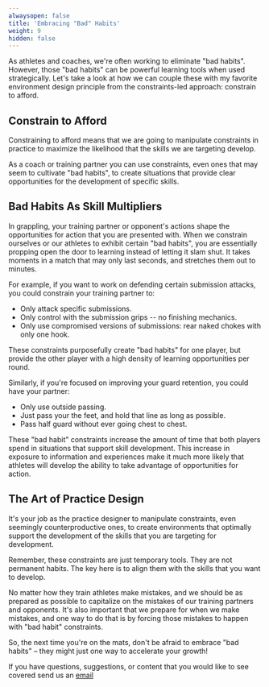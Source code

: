 ```yaml
---
alwaysopen: false
title: 'Embracing "Bad" Habits'
weight: 9
hidden: false
---
```

As athletes and coaches, we're often working to eliminate "bad habits". However, those "bad habits" can be powerful learning tools when used strategically. Let's take a look at how we can couple these with my favorite environment design principle from the constraints-led approach: constrain to afford.

## Constrain to Afford

Constraining to afford means that we are going to manipulate constraints in practice to maximize the likelihood that the skills we are targeting develop.

As a coach or training partner you can use constraints, even ones that may seem to cultivate "bad habits", to create situations that provide clear opportunities for the development of specific skills.


## Bad Habits As Skill Multipliers

In grappling, your training partner or opponent's actions shape the opportunities for action that you are presented with. When we constrain ourselves or our athletes to exhibit certain "bad habits", you are essentially propping open the door to learning instead of letting it slam shut. It takes moments in a match that may only last seconds, and stretches them out to minutes.

For example, if you want to work on defending certain submission attacks, you could constrain your training partner to:

* Only attack specific submissions.
* Only control with the submission grips -- no finishing mechanics.
* Only use compromised versions of submissions: rear naked chokes with only one hook.

These constraints purposefully create "bad habits" for one player, but  provide the other player with a high density of learning opportunities per round.

Similarly, if you're focused on improving your guard retention, you could have your partner:

* Only use outside passing.
* Just pass your the feet, and hold that line as long as possible.
* Pass half guard without ever going chest to chest.

These "bad habit" constraints increase the amount of time that both players spend in situations that support skill development. This increase in exposure to information and experiences make it much more likely that athletes will develop the ability to take advantage of opportunities for action.

## The Art of Practice Design

It's your job as the practice designer to manipulate constraints, even seemingly counterproductive ones, to create environments that optimally support the development of the skills that you are targeting for development.

Remember, these constraints are just temporary tools. They are not permanent habits. The key here is to align them with the skills that you want to develop.

No matter how they train athletes make mistakes, and we should be as prepared as possible to capitalize on the mistakes of our training partners and opponents. It's also important that we prepare for when we make mistakes, and one way to do that is by forcing those mistakes to happen with "bad habit" constraints. 

So, the next time you're on the mats, don't be afraid to embrace "bad habits" – they might just one way to accelerate your growth!

If you have questions, suggestions, or content that you would like to see covered send us an [email](mailto:social@slimemoldgrappling.com)